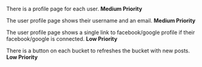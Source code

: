There is a profile page for each user. __Medium Priority__

The user profile page shows their username and an email. __Medium Priority__

The user profile page shows a single link to facebook/google profile if their facebook/google is connected. __Low Priority__

There is a button on each bucket to refreshes the bucket with new posts. __Low Priority__